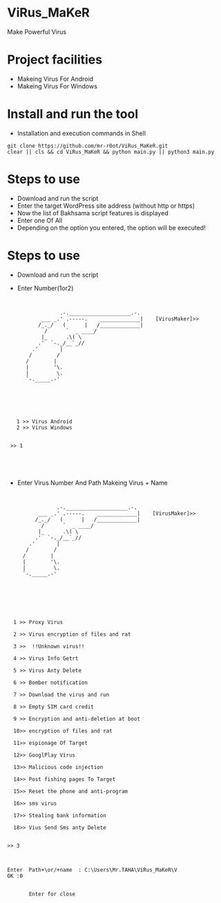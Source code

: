 # ViRus_MaKeR
Make Powerful Virus






Project facilities
=========== 
* Makeing Virus For Android
* Makeing Virus For Windows


# Install and run the tool
* Installation and execution commands in Shell
```
git clone https://github.com/mr-r0ot/ViRus_MaKeR.git
clear || cls && cd ViRus_MaKeR && python main.py || python3 main.py
```





Steps to use
=========== 
* Download and run the script
* Enter the target WordPress site address (without http or https)
* Now the list of Bakhsama script features is displayed
* Enter one Of All
* Depending on the option you entered, the option will be executed!












Steps to use
=========== 
* Download and run the script




* Enter Number(1or2)
```


                 .-.____________________.-.
           ___ _.' .-----.    _____________|    [VirusMaker]>>
          /_._/   (      |   /_____________|
            /      `  _ ____/
           |_      .\( \
          .'  `-._/__`_//
        .'       |
       /        /
      /        |
      |        '\.
      |         \.
      `-._____.-'






   1 >> Virus Android
   2 >> Virus Windows


 >> 1





```
 


* Enter Virus Number  And  Path Makeing Virus + Name
```


                .-.____________________.-.
          ___ _.' .-----.    _____________|    [VirusMaker]>>
         /_._/   (      |   /_____________|
           /      `  _ ____/
          |_      .\( \
         .'  `-._/__`_//
       .'       |
      /        /
     /        |
     |        '\.
     |         \.
     `-._____.-'







  1 >> Proxy Virus

  2 >> Virus encryption of files and rat

  3 >>  !!Unknown virus!!

  4 >> Virus Info Getrt

  5 >> Virus Anty Delete

  6 >> Bomber notification

  7 >> Download the virus and run

  8 >> Empty SIM card credit

  9 >> Encryption and anti-deletion at boot

  10>> encryption of files and rat

  11>> espionage Of Target

  12>> GooglPlay Virus

  13>> Malicious code injection

  14>> Post fishing pages To Target

  15>> Reset the phone and anti-program

  16>> sms virus

  17>> Stealing bank information

  18>> Vius Send Sms anty Delete


>> 3



Enter  Path+\or/+name  : C:\Users\Mr.TAHA\ViRus_MaKeR\V
OK :0


       Enter for close



```

